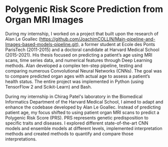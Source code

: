 # Polygenic Risk Score Prediction from Organ MRI Images
During my internship, I worked on a project that built upon the research of Alan Le Goallec (https://github.com/JoachimCOLLIN/Main-pipeline-and-Images-based-models-pipeline.git), a former student at Ecole des Ponts ParisTech (2011-2015) and a doctoral candidate at Harvard Medical School (2015-2021). His thesis focused on predicting a patient’s age using MRI scans, time series data, and numerical features through Deep Learning methods. Alan developed a complex ten-step pipeline, testing and comparing numerous Convolutional Neural Networks (CNNs). The goal was to compare predicted organ ages with actual age to assess a patient’s health status. The entire project was implemented in Python (using TensorFlow 2 and Scikit-Learn) and Bash.

During my internship in Chirag Patel's laboratory in the Biomedical Informatics Department of the Harvard Medical School, I aimed to adapt and enhance the codebase developed by Alan Le Goallec. Instead of predicting patient age, my focus shifted to using patient organ MRI scans to predict a Polygenic Risk Score (PRS). PRS represents genetic predisposition to specific traits and diseases.
I explored different state-of-the-art CNN models and ensemble models at different levels, implemented interpretation methods and created methods to quantify and compare those interpretations.
